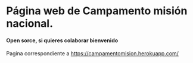 # Página web de Campamento misión nacional.
#### Open sorce, si quieres colaborar bienvenido
Pagina correspondiente a https://campamentomision.herokuapp.com/
